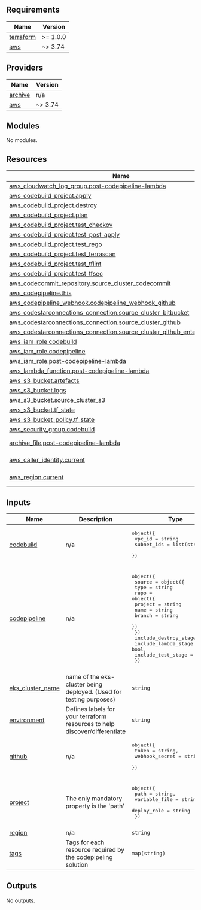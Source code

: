 ## Requirements

| Name | Version |
|------|---------|
| <a name="requirement_terraform"></a> [terraform](#requirement\_terraform) | >= 1.0.0 |
| <a name="requirement_aws"></a> [aws](#requirement\_aws) | ~> 3.74 |

## Providers

| Name | Version |
|------|---------|
| <a name="provider_archive"></a> [archive](#provider\_archive) | n/a |
| <a name="provider_aws"></a> [aws](#provider\_aws) | ~> 3.74 |

## Modules

No modules.

## Resources

| Name | Type |
|------|------|
| [aws_cloudwatch_log_group.post-codepipeline-lambda](https://registry.terraform.io/providers/hashicorp/aws/latest/docs/resources/cloudwatch_log_group) | resource |
| [aws_codebuild_project.apply](https://registry.terraform.io/providers/hashicorp/aws/latest/docs/resources/codebuild_project) | resource |
| [aws_codebuild_project.destroy](https://registry.terraform.io/providers/hashicorp/aws/latest/docs/resources/codebuild_project) | resource |
| [aws_codebuild_project.plan](https://registry.terraform.io/providers/hashicorp/aws/latest/docs/resources/codebuild_project) | resource |
| [aws_codebuild_project.test_checkov](https://registry.terraform.io/providers/hashicorp/aws/latest/docs/resources/codebuild_project) | resource |
| [aws_codebuild_project.test_post_apply](https://registry.terraform.io/providers/hashicorp/aws/latest/docs/resources/codebuild_project) | resource |
| [aws_codebuild_project.test_rego](https://registry.terraform.io/providers/hashicorp/aws/latest/docs/resources/codebuild_project) | resource |
| [aws_codebuild_project.test_terrascan](https://registry.terraform.io/providers/hashicorp/aws/latest/docs/resources/codebuild_project) | resource |
| [aws_codebuild_project.test_tflint](https://registry.terraform.io/providers/hashicorp/aws/latest/docs/resources/codebuild_project) | resource |
| [aws_codebuild_project.test_tfsec](https://registry.terraform.io/providers/hashicorp/aws/latest/docs/resources/codebuild_project) | resource |
| [aws_codecommit_repository.source_cluster_codecommit](https://registry.terraform.io/providers/hashicorp/aws/latest/docs/resources/codecommit_repository) | resource |
| [aws_codepipeline.this](https://registry.terraform.io/providers/hashicorp/aws/latest/docs/resources/codepipeline) | resource |
| [aws_codepipeline_webhook.codepipeline_webhook_github](https://registry.terraform.io/providers/hashicorp/aws/latest/docs/resources/codepipeline_webhook) | resource |
| [aws_codestarconnections_connection.source_cluster_bitbucket](https://registry.terraform.io/providers/hashicorp/aws/latest/docs/resources/codestarconnections_connection) | resource |
| [aws_codestarconnections_connection.source_cluster_github](https://registry.terraform.io/providers/hashicorp/aws/latest/docs/resources/codestarconnections_connection) | resource |
| [aws_codestarconnections_connection.source_cluster_github_enterprise_server](https://registry.terraform.io/providers/hashicorp/aws/latest/docs/resources/codestarconnections_connection) | resource |
| [aws_iam_role.codebuild](https://registry.terraform.io/providers/hashicorp/aws/latest/docs/resources/iam_role) | resource |
| [aws_iam_role.codepipeline](https://registry.terraform.io/providers/hashicorp/aws/latest/docs/resources/iam_role) | resource |
| [aws_iam_role.post-codepipeline-lambda](https://registry.terraform.io/providers/hashicorp/aws/latest/docs/resources/iam_role) | resource |
| [aws_lambda_function.post-codepipeline-lambda](https://registry.terraform.io/providers/hashicorp/aws/latest/docs/resources/lambda_function) | resource |
| [aws_s3_bucket.artefacts](https://registry.terraform.io/providers/hashicorp/aws/latest/docs/resources/s3_bucket) | resource |
| [aws_s3_bucket.logs](https://registry.terraform.io/providers/hashicorp/aws/latest/docs/resources/s3_bucket) | resource |
| [aws_s3_bucket.source_cluster_s3](https://registry.terraform.io/providers/hashicorp/aws/latest/docs/resources/s3_bucket) | resource |
| [aws_s3_bucket.tf_state](https://registry.terraform.io/providers/hashicorp/aws/latest/docs/resources/s3_bucket) | resource |
| [aws_s3_bucket_policy.tf_state](https://registry.terraform.io/providers/hashicorp/aws/latest/docs/resources/s3_bucket_policy) | resource |
| [aws_security_group.codebuild](https://registry.terraform.io/providers/hashicorp/aws/latest/docs/resources/security_group) | resource |
| [archive_file.post-codepipeline-lambda](https://registry.terraform.io/providers/hashicorp/archive/latest/docs/data-sources/file) | data source |
| [aws_caller_identity.current](https://registry.terraform.io/providers/hashicorp/aws/latest/docs/data-sources/caller_identity) | data source |
| [aws_region.current](https://registry.terraform.io/providers/hashicorp/aws/latest/docs/data-sources/region) | data source |

## Inputs

| Name | Description | Type | Default | Required |
|------|-------------|------|---------|:--------:|
| <a name="input_codebuild"></a> [codebuild](#input\_codebuild) | n/a | <pre>object({<br>    vpc_id     = string<br>    subnet_ids = list(string)<br>  })</pre> | n/a | yes |
| <a name="input_codepipeline"></a> [codepipeline](#input\_codepipeline) | n/a | <pre>object({<br>    source = object({<br>      type = string<br>      repo = object({<br>        project = string<br>        name    = string<br>        branch  = string<br>      })<br>    })<br>    include_destroy_stage  = bool,<br>    include_lambda_stage   = bool,<br>    include_test_stage     = bool<br>  })</pre> | <pre>{<br>  "include_destroy_stage": false,<br>  "include_lambda_stage": true,<br>  "include_test_stage": true,<br>  "source": {<br>    "repo": {<br>      "branch": "master",<br>      "name": "aws-eks-accelerator-for-terraform",<br>      "project": "aws-samples"<br>    },<br>    "type": "GitHub"<br>  }<br>}</pre> | no |
| <a name="input_eks_cluster_name"></a> [eks\_cluster\_name](#input\_eks\_cluster\_name) | name of the eks-cluster being deployed. (Used for testing purposes) | `string` | n/a | yes |
| <a name="input_environment"></a> [environment](#input\_environment) | Defines labels for your terraform resources to help discover/differentiate | `string` | n/a | yes |
| <a name="input_github"></a> [github](#input\_github) | n/a | <pre>object({<br>    token          = string,<br>    webhook_secret = string<br>  })</pre> | <pre>{<br>  "token": "changeme",<br>  "webhook_secret": "changeme"<br>}</pre> | no |
| <a name="input_project"></a> [project](#input\_project) | The only mandatory property is the 'path' | <pre>object({<br>    path  = string,<br>    variable_file = string,<br>    deploy_role = string<br>  })</pre> | <pre>{<br>  "deploy_role": null,<br>  "path": "/examples/eks-cluster-proserve",<br>  "variable_file": "/examples/eks-cluster-proserve/__variables/variables.tfvars"<br>}</pre> | no |
| <a name="input_region"></a> [region](#input\_region) | n/a | `string` | n/a | yes |
| <a name="input_tags"></a> [tags](#input\_tags) | Tags for each resource required by the codepipeling solution | `map(string)` | `{}` | no |

## Outputs

No outputs.
